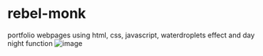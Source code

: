 # rebel-monk
portfolio webpages using html, css, javascript, waterdroplets effect and day night function
![image](https://github.com/IPSCODER/rebel-monk/assets/88920922/534ff90d-7a9c-47b0-bd36-db726d4f08a1)
